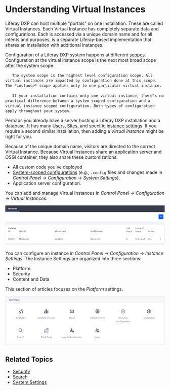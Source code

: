 # Understanding Virtual Instances

Liferay DXP can host multiple "portals" on one installation. These are called Virtual Instances. Each Virtual Instance has completely separate data and configurations. Each is accessed via a unique domain name and for all intents and purposes, is a separate Liferay-based implementation that shares an installation with additional instances.

Configuration of a Liferay DXP system happens at different [scopes](../understanding-configuration-scope.md). Configuration at the virtual instance scope is the next most broad scope after the system scope.

```important::
   The system scope is the highest level configuration scope. All virtual instances are impacted by configuration done at this scope. The *instance* scope applies only to one particular virtual instance.

   If your installation contains only one virtual instance, there's no practical difference between a system scoped configuration and a virtual instance scoped configuration. Both types of configuration apply throughout your system.
```

Perhaps you already have a server hosting a Liferay DXP installation and a database. It has many [Users](../../../users-and-permissions/users/understanding-users.md), [Sites](../../site_building.rst), and specific [instance settings](.//instance-configuration.md). If you require a second similar installation, then adding a _Virtual Instance_ might be right for you.

Because of the unique domain name, visitors are directed to the correct Virtual Instance. Because Virtual Instances share an application server and OSGi container, they also share these customizations:

-   All custom code you've deployed
-   [System-scoped configurations](../system-settings.md) (e.g., `.config` files and changes made in _Control Panel_ &rarr; _Configuration_ &rarr; _System Settings_).
-   Application server configuration.

You can add and manage Virtual Instances in _Control Panel_ &rarr; _Configuration_ &rarr; _Virtual Instances_.

![Add and manage virtual instances of Liferay in the Control Panel's Virtual Instances section.](./understanding-virtual-instances/images/01.png)

You can configure an instance in _Control Panel_ &rarr; _Configuration_ &rarr; _Instance Settings_. The Instance Settings are organized into three sections:

-   Platform
-   Security
-   Content and Data

This section of articles focuses on the _Platform_ settings.

![Instance Settings has several Platform categories.](./understanding-virtual-instances/images/02.png)

## Related Topics

-   [Security](../../../installation-and-upgrades/securing-liferay/securing-liferay.md)
-   [Search](./../../using_search.rst)
-   [System Settings](../system-settings.md)

